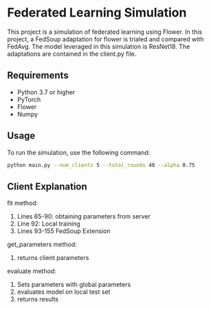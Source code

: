 # Federated Learning Simulation

This project is a simulation of federated learning using Flower. In this project, a FedSoup adaptation for flower is trialed and compared with FedAvg. The model leveraged in this simulation is ResNet18. The adaptations are contained in the client.py file.

## Requirements

- Python 3.7 or higher
- PyTorch
- Flower
- Numpy

## Usage

To run the simulation, use the following command:

```bash
python main.py --num_clients 5 --total_rounds 40 --alpha 0.75
```

## Client Explanation

fit method:

1) Lines 65-90: obtaining parameters from server
2) Line 92: Local training
3) Lines 93-155 FedSoup Extension

get_parameters method:
1) returns client parameters

evaluate method:
1) Sets parameters with global parameters
2) evaluates model on local test set
3) returns results
